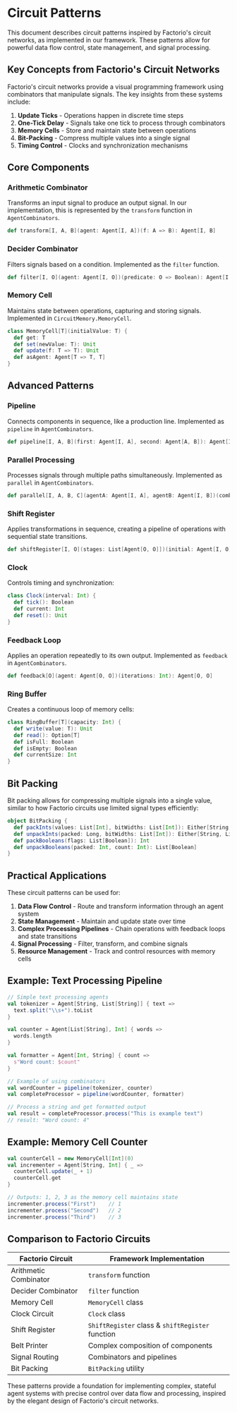 # Circuit Patterns

This document describes circuit patterns inspired by Factorio's circuit networks, as implemented in our framework. These patterns allow for powerful data flow control, state management, and signal processing.

## Key Concepts from Factorio's Circuit Networks

Factorio's circuit networks provide a visual programming framework using combinators that manipulate signals. The key insights from these systems include:

1. **Update Ticks** - Operations happen in discrete time steps
2. **One-Tick Delay** - Signals take one tick to process through combinators
3. **Memory Cells** - Store and maintain state between operations
4. **Bit-Packing** - Compress multiple values into a single signal
5. **Timing Control** - Clocks and synchronization mechanisms

## Core Components

### Arithmetic Combinator
Transforms an input signal to produce an output signal. In our implementation, this is represented by the `transform` function in `AgentCombinators`.

```scala
def transform[I, A, B](agent: Agent[I, A])(f: A => B): Agent[I, B]
```

### Decider Combinator
Filters signals based on a condition. Implemented as the `filter` function.

```scala
def filter[I, O](agent: Agent[I, O])(predicate: O => Boolean): Agent[I, Option[O]]
```

### Memory Cell
Maintains state between operations, capturing and storing signals. Implemented in `CircuitMemory.MemoryCell`.

```scala
class MemoryCell[T](initialValue: T) {
  def get: T
  def set(newValue: T): Unit
  def update(f: T => T): Unit
  def asAgent: Agent[T => T, T]
}
```

## Advanced Patterns

### Pipeline
Connects components in sequence, like a production line. Implemented as `pipeline` in `AgentCombinators`.

```scala
def pipeline[I, A, B](first: Agent[I, A], second: Agent[A, B]): Agent[I, B]
```

### Parallel Processing
Processes signals through multiple paths simultaneously. Implemented as `parallel` in `AgentCombinators`.

```scala
def parallel[I, A, B, C](agentA: Agent[I, A], agentB: Agent[I, B])(combine: (A, B) => C): Agent[I, C]
```

### Shift Register
Applies transformations in sequence, creating a pipeline of operations with sequential state transitions.

```scala
def shiftRegister[I, O](stages: List[Agent[O, O]])(initial: Agent[I, O]): Agent[I, O]
```

### Clock
Controls timing and synchronization:

```scala
class Clock(interval: Int) {
  def tick(): Boolean
  def current: Int
  def reset(): Unit
}
```

### Feedback Loop
Applies an operation repeatedly to its own output. Implemented as `feedback` in `AgentCombinators`.

```scala
def feedback[O](agent: Agent[O, O])(iterations: Int): Agent[O, O]
```

### Ring Buffer
Creates a continuous loop of memory cells:

```scala
class RingBuffer[T](capacity: Int) {
  def write(value: T): Unit
  def read(): Option[T]
  def isFull: Boolean
  def isEmpty: Boolean
  def currentSize: Int
}
```

## Bit Packing

Bit packing allows for compressing multiple signals into a single value, similar to how Factorio circuits use limited signal types efficiently:

```scala
object BitPacking {
  def packInts(values: List[Int], bitWidths: List[Int]): Either[String, Long]
  def unpackInts(packed: Long, bitWidths: List[Int]): Either[String, List[Int]]
  def packBooleans(flags: List[Boolean]): Int
  def unpackBooleans(packed: Int, count: Int): List[Boolean]
}
```

## Practical Applications

These circuit patterns can be used for:

1. **Data Flow Control** - Route and transform information through an agent system
2. **State Management** - Maintain and update state over time
3. **Complex Processing Pipelines** - Chain operations with feedback loops and state transitions
4. **Signal Processing** - Filter, transform, and combine signals
5. **Resource Management** - Track and control resources with memory cells

## Example: Text Processing Pipeline

```scala
// Simple text processing agents
val tokenizer = Agent[String, List[String]] { text =>
  text.split("\\s+").toList
}

val counter = Agent[List[String], Int] { words =>
  words.length
}

val formatter = Agent[Int, String] { count =>
  s"Word count: $count"
}

// Example of using combinators
val wordCounter = pipeline(tokenizer, counter)
val completeProcessor = pipeline(wordCounter, formatter)

// Process a string and get formatted output
val result = completeProcessor.process("This is example text")
// result: "Word count: 4"
```

## Example: Memory Cell Counter

```scala
val counterCell = new MemoryCell[Int](0)
val incrementer = Agent[String, Int] { _ =>
  counterCell.update(_ + 1)
  counterCell.get
}

// Outputs: 1, 2, 3 as the memory cell maintains state
incrementer.process("First")    // 1
incrementer.process("Second")   // 2  
incrementer.process("Third")    // 3
```

## Comparison to Factorio Circuits

| Factorio Circuit | Framework Implementation |
|------------------|--------------------------|
| Arithmetic Combinator | `transform` function |
| Decider Combinator | `filter` function |
| Memory Cell | `MemoryCell` class |
| Clock Circuit | `Clock` class |
| Shift Register | `ShiftRegister` class & `shiftRegister` function |
| Belt Printer | Complex composition of components |
| Signal Routing | Combinators and pipelines |
| Bit Packing | `BitPacking` utility |

These patterns provide a foundation for implementing complex, stateful agent systems with precise control over data flow and processing, inspired by the elegant design of Factorio's circuit networks.